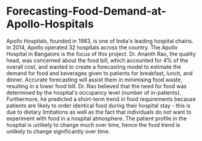 # Forecasting-Food-Demand-at-Apollo-Hospitals
Apollo Hospitals, founded in 1983, is one of India's leading hospital chains. In 2014, Apollo operated 32 hospitals across the country. The Apollo Hospital in Bangalore is the focus of this project. Dr. Ananth Rao, the quality head, was concerned about the food bill, which accounted for 4% of the overall cost, and wanted to create a forecasting model to estimate the demand for food and beverages given to patients for breakfast, lunch, and dinner. Accurate forecasting will assist them in minimising food waste, resulting in a lower food bill. Dr. Rao believed that the need for food was determined by the hospital's occupancy level (number of in-patients). Furthermore, he predicted a short-term trend in food requirements because patients are likely to order identical food during their hospital stay - this is due to dietary limitations as well as the fact that individuals do not want to experiment with food in a hospital atmosphere. The patient profile in the hospital is unlikely to change much over time, hence the food trend is unlikely to change significantly over time.
